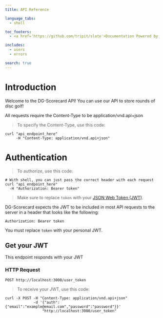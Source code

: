 ```yaml
---
title: API Reference

language_tabs:
  - shell

toc_footers:
  - <a href='https://github.com/tripit/slate'>Documentation Powered by Slate</a>

includes:
  - users
  - errors

search: true
---
```


# Introduction

Welcome to the DG-Scorecard API! You can use our API to store rounds of disc
golf!

All requests require the Content-Type to be application/vnd.api+json

> To specify the Content-Type, use this code:

```shell
curl "api_endpoint_here"
     -H "Content-Type: application/vnd.api+json"
```

# Authentication

> To authorize, use this code:

```shell
# With shell, you can just pass the correct header with each request
curl "api_endpoint_here"
  -H "Authorization: Bearer token"
```

> Make sure to replace `token` with your [JSON Web Token (JWT)](https://jwt.io).

DG-Scorecard expects the JWT to be included in most API requests to the
server in a header that looks like the following:

`Authorization: Bearer token`

<aside class="notice">
You must replace <code>token</code> with your personal JWT.
</aside>

## Get your JWT

This endpoint responds with your JWT

### HTTP Request

`POST http://localhost:3000/user_token`

> To receive your JWT, use this code:

```shell
curl -X POST -H "Content-Type: application/vnd.api+json"
             -d '{"auth":{"email":"example@email.com","password":"password"}}'
                 "http://localhost:3000/user_token"
```
